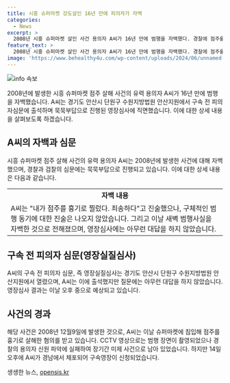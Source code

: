```yaml
---
title: 시흥 슈퍼마켓 강도살인 16년 만에 피의자가 자백
categories:
  - News
excerpt: >
  2008년 시흥 슈퍼마켓 살인 사건 용의자 A씨가 16년 만에 범행을 자백했다. 경찰에 점주를 찔렀다. 죄송하다고 진술했지만, 범행 동기는 밝혀지지 않았다. A씨는 영장심사에 출석했으나 질문에는 묵묵부답이었고, 검찰은 구속영장을 청구했다. 단순 범행으로 여겨졌던 이 사건은 결정적인 제보를 토대로 다시 수사된 결과, A씨가 체포되었다.
feature_text: >
  2008년 시흥 슈퍼마켓 살인 사건 용의자 A씨가 16년 만에 범행을 자백했다. 경찰에 점주를 찔렀다. 죄송하다고 진술했지만, 범행 동기는 밝혀지지 않았다. A씨는 영장심사에 출석했으나 질문에는 묵묵부답이었고, 검찰은 구속영장을 청구했다. 단순 범행으로 여겨졌던 이 사건은 결정적인 제보를 토대로 다시 수사된 결과, A씨가 체포되었다.
image: 'https://www.behealthy4u.com/wp-content/uploads/2024/06/unnamed-file.png'
---
```


<p><img src="https://www.behealthy4u.com/wp-content/uploads/2024/06/unnamed-file.png" alt="info 속보" /></p>

<p data-ke-size="size16">2008년에 발생한 시흥 슈퍼마켓 점주 살해 사건의 유력 용의자 A씨가 16년 만에 범행을 자백했습니다. A씨는 경기도 안산시 단원구 수원지방법원 안산지원에서 구속 전 피의자심문에 출석하며 묵묵부답으로 진행된 영장심사에 직면했습니다. 이에 대한 상세 내용을 살펴보도록 하겠습니다.</p>

<h2 data-ke-size="size26">A씨의 자백과 심문</h2>

<p data-ke-size="size16">시흥 슈퍼마켓 점주 살해 사건의 유력 용의자 A씨는 2008년에 발생한 사건에 대해 자백했으며, 경찰과 검찰의 심문에는 묵묵부답으로 진행되고 있습니다. 이에 대한 상세 내용은 다음과 같습니다.</p>

<table>
  <tr>
    <td style="text-align: center; height: 17px;"><b>자백 내용</b></td>
  </tr>
  <tr>
    <td>A씨는 "내가 점주를 흉기로 찔렀다. 죄송하다"고 진술했으나, 구체적인 범행 동기에 대한 진술은 나오지 않았습니다. 그리고 이날 새벽 범행사실을 자백한 것으로 전해졌으며, 영장심사에는 아무런 대답을 하지 않았습니다. </td>
  </tr>
</table>

<h2 data-ke-size="size26">구속 전 피의자 심문(영장실질심사)</h2>

<p data-ke-size="size16">A씨의 구속 전 피의자 심문, 즉 영장실질심사는 경기도 안산시 단원구 수원지방법원 안산지원에서 열렸으며, A씨는 이에 출석했지만 질문에는 아무런 대답을 하지 않았습니다. 영장심사 결과는 이날 오후 중으로 예상되고 있습니다.</p>

<h2 data-ke-size="size26">사건의 경과</h2>

<p data-ke-size="size16">해당 사건은 2008년 12월9일에 발생한 것으로, A씨는 이날 슈퍼마켓에 침입해 점주를 흉기로 살해한 혐의를 받고 있습니다. CCTV 영상으로는 범행 장면이 촬영되었으나 경찰의 용의자 신원 파악에 실패하여 장기간 미제 사건으로 남아 있었습니다. 하지만 14일 오후에 A씨가 경남에서 체포되어 구속영장이 신청되었습니다.</p>
생생한 뉴스, <a href="https://opensis.kr" rel="dofollow">opensis.kr</a>


